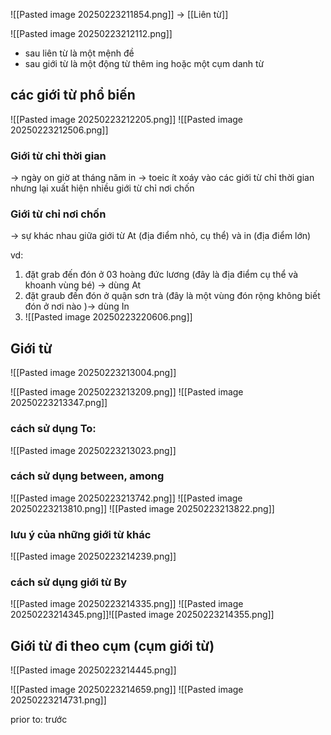 ![[Pasted image 20250223211854.png]]
-> [[Liên từ]]

![[Pasted image 20250223212112.png]]
- sau liên từ là một mệnh đề 
- sau giới từ là một động từ thêm ing hoặc một cụm danh từ  
## các giới từ phổ biến

![[Pasted image 20250223212205.png]]
![[Pasted image 20250223212506.png]]
### Giới từ chỉ thời gian
-> ngày on giờ at tháng năm in 
-> toeic ít xoáy vào các giới từ chỉ thời gian nhưng lại xuất hiện nhiều giới từ chỉ nơi chốn 

### Giới từ chỉ nơi chốn 
-> sự khác nhau giữa giới từ At (địa điểm nhỏ, cụ thể) và in (địa điểm lớn)

vd: 
1. đặt grab đến đón ở 03 hoàng đức lương (đây là địa điểm cụ thể và khoanh vùng bé) -> dùng At
2. đặt graub đến đón ở quận sơn trà (đây là một vùng đón rộng không biết đón ở nơi nào )-> dùng In
3. ![[Pasted image 20250223220606.png]]

## Giới từ 
![[Pasted image 20250223213004.png]]

![[Pasted image 20250223213209.png]]
![[Pasted image 20250223213347.png]]
### cách sử dụng To: 
![[Pasted image 20250223213023.png]]

### cách sử dụng between, among
![[Pasted image 20250223213742.png]]
![[Pasted image 20250223213810.png]]
![[Pasted image 20250223213822.png]]

### lưu ý của những giới từ khác 
![[Pasted image 20250223214239.png]]

### cách sử dụng giới từ By 
![[Pasted image 20250223214335.png]]
![[Pasted image 20250223214345.png]]![[Pasted image 20250223214355.png]]

## Giới từ đi theo cụm (cụm giới từ)
![[Pasted image 20250223214445.png]]

![[Pasted image 20250223214659.png]]
![[Pasted image 20250223214731.png]]

prior to: trước 


